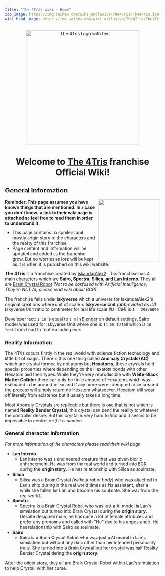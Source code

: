 ```yaml
---
title: "The 4Tris wiki - Home"
ico_image: https://img.saihex.com/wiki_exclusive/The4Tris/The4Tris.ico
wiki_head_image: https://img.saihex.com/wiki_exclusive/The4Tris/The4Tris_Cover_Text.svg
---
```


<p align="center">
  <img src="https://img.saihex.com/wiki_exclusive/The4Tris/The4Tris_Cover_Text.svg" alt="The 4Tris Logo with text" width="370">
</p>

<h1 align="center">
  Welcome to <u>The 4Tris</u> franchise Official Wiki!
</h1>

## General Information

<img align="right" width="200" src="https://img.saihex.com/wiki_exclusive/The4Tris/4TrisCover.png?downscale=m">

**Reminder: This page assumes you have known things that are mentioned. In a case you don't know; a link to their wiki page is attached so feel free to read them in order to understand it.**

<disc>
<ul>
<li>This page contains no spoilers and mostly origin story of the characters and the reality of this franchise</li>
<li>Page content and information will be updated and added as the franchise grow. But no worries as lore will be kept as it is when it is published on this wiki website.</li>
</ul>
</disc>

**The 4Tris** is a franchise created by [IskandarAlex2](https://twitter.com/Alex2Iskandar). This franchise has 4 main characters which are **Sairo, Spectra, Silica, and Lan Interno**. They all are [Brain Crystal Robot](./logic/Brain_Crystal#brain-crystal-robot)  *(Not to be confused with Artificial Intelligence; They're NOT AI, please read wiki about BCR)*.

The franchise falls under **Iskyverse** which a universe for IskandarAlex2's original creations where unit of scale is **Iskyverse Unit** *(abbreviated as IU)*. Iskyverse Unit ratio to centimeter for real life scale *(IU : CM)* is `1 : 293/6096`

Developer fact: `1 IU` is equal to `1 m` in [Blender](https://www.blender.org/) on default settings, Sairo model was used for Iskyverse Unit where she is `14.65 IU` tall which is `10 foot` from head to foot excluding ears

### Reality Information
The 4Tris occurs firstly in the real world with science fiction technology and little bit of magic. There is this one thing called **Anomaly Crystals (AC)** which are crystal formed by not atoms but **Hexatoms**, these crystals hold special properties where depending on the Hexatom bonds with other Hexatom and their types. While they're very reproducible with **White-Black Matter Collider** there can only be finite amount of Hexatoms which was estimated to be around `10^50` and if any more were attempted to be created the process will simply return no Hexatom whatsoever. Hexatom will wear off literally from existence but it usually takes a long time.

Most Anomaly Crystals are replicable but there is one that is not which is named **Reality Bender Crystal**, this crystal can bend the reality to whatever the controller desire. But this crystal is very hard to find and it seems to be impossible to control *as if it is sentient*.

### General character Information
*For more information of the characters please read their wiki page*
- **Lan Interno**
  - Lan Interno was a engineered creature that was given bionic enhancement. He was from the real world and turned into BCR during the **origin story.** He has relationship with Silica as soulmate.
- **Silica**
  - Silica was a Brain Crystal *(without robot body)* who was attached to Lan's ship during in the real world times as his assistant, after a while she fallen for Lan and become his soulmate. She was from the real world.
- **Spectra**
  - Spectra is a Brain Crystal Robot who was just a AI model in Lan's simulation but turned into Brain Crystal during the **origin story.** Despite designed male, he has quite a lot of female attributes and prefer any pronouns and called with "He" due to his appearance. He has relationship with Sairo as soulmate.
- **Sairo**
  - Sairo is a Brain Crystal Robot who was just a AI model in Lan's simulation but without any data other than her intended personality traits. She turned into a Brain Crystal but her crystal was half Reality Bender Crystal during the **origin story.**

After the origin story, they all are Brain Crystal Robot within Lan's simulation to help Crystali with her curse.